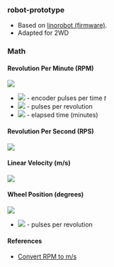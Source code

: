 ### robot-prototype

- Based on [linorobot (firmware)](https://github.com/linorobot/linorobot/tree/master/teensy/firmware).
- Adapted for 2WD


### Math 

#### Revolution Per Minute (RPM)
<img src="https://render.githubusercontent.com/render/math?math=RPM = \frac{Pulses}{PPR * t} ">

- <img src="https://render.githubusercontent.com/render/math?math=Pulses"> - encoder pulses per time *t*
- <img src="https://render.githubusercontent.com/render/math?math=PPR"> - pulses per revolution
- <img src="https://render.githubusercontent.com/render/math?math=t"> - elapsed time (minutes)

#### Revolution Per Second (RPS)
<img src="https://render.githubusercontent.com/render/math?math=RPS = \frac{RPM}{60} ">

#### Linear Velocity (m/s)
<img src="https://render.githubusercontent.com/render/math?math=V = 2 * \pi * r * RPS">

#### Wheel Position (degrees)
<img src="https://render.githubusercontent.com/render/math?math=Position_{wheel} = \frac{position_{encoder}}{PPR} * 360 ">

- <img src="https://render.githubusercontent.com/render/math?math=PPR"> - pulses per revolution

#### References
- [Convert RPM to m/s](https://www.youtube.com/watch?v=qK86kDlBq_8)
